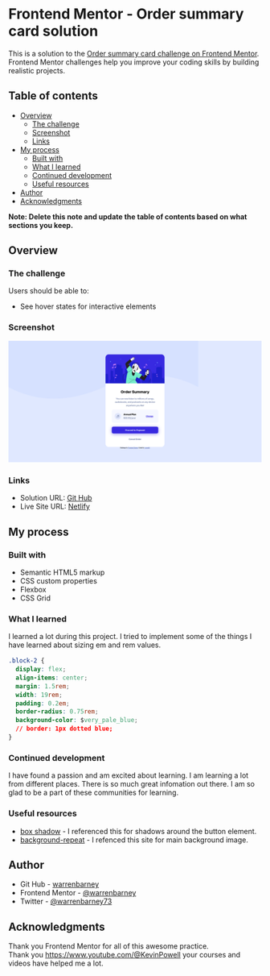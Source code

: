 # Frontend Mentor - Order summary card solution

This is a solution to the [Order summary card challenge on Frontend Mentor](https://www.frontendmentor.io/challenges/order-summary-component-QlPmajDUj). Frontend Mentor challenges help you improve your coding skills by building realistic projects. 

## Table of contents

- [Overview](#overview)
  - [The challenge](#the-challenge)
  - [Screenshot](#screenshot)
  - [Links](#links)
- [My process](#my-process)
  - [Built with](#built-with)
  - [What I learned](#what-i-learned)
  - [Continued development](#continued-development)
  - [Useful resources](#useful-resources)
- [Author](#author)
- [Acknowledgments](#acknowledgments)

**Note: Delete this note and update the table of contents based on what sections you keep.**

## Overview

### The challenge

Users should be able to:

- See hover states for interactive elements

### Screenshot

![](images\screenshot.png)


### Links

- Solution URL: [Git Hub](https://github.com/warrenbarney/order-summary-component-main)
- Live Site URL: [Netlify](https://shiny-faun-f729dd.netlify.app/)

## My process

### Built with

- Semantic HTML5 markup
- CSS custom properties
- Flexbox
- CSS Grid


### What I learned

I learned a lot during this project.  I tried to implement some of the things I have learned about sizing em and rem values.  


```css
.block-2 {
  display: flex;
  align-items: center;
  margin: 1.5rem;
  width: 19rem;
  padding: 0.2em;
  border-radius: 0.75rem;
  background-color: $very_pale_blue;
  // border: 1px dotted blue;
}
```
### Continued development

I have found a passion and am excited about learning.  I am learning a lot from different places.  There is so much great infomation out there.  I am so glad to be a part of these communities for learning.

### Useful resources

- [box shadow](https://developer.mozilla.org/en-US/docs/Web/CSS/box-shadow) - I referenced this for shadows around the button element.
- [background-repeat](https://www.w3schools.com/css/css_background_repeat.asp) - I refenced this site for main background image.

## Author

- Git Hub - [warrenbarney](https://github.com/warrenbarney)
- Frontend Mentor - [@warrenbarney](https://www.frontendmentor.io/profile/warrenbarney)
- Twitter - [@warrenbarney73](https://twitter.com/WarrenBarney73)


## Acknowledgments

Thank you Frontend Mentor for all of this awesome practice.  
Thank you https://www.youtube.com/@KevinPowell your courses and videos have helped me a lot. 
